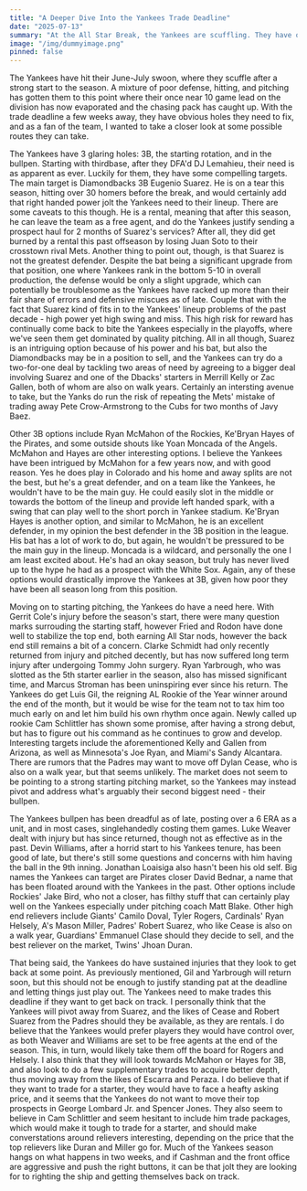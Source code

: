 ```yaml
---
title: "A Deeper Dive Into the Yankees Trade Deadline"
date: "2025-07-13"
summary: "At the All Star Break, the Yankees are scuffling. They have obvious holes and needs, but just how well will they be addressed in just over 2 weeks time?"
image: "/img/dummyimage.png"
pinned: false
---
```


The Yankees have hit their June-July swoon, where they scuffle after a strong start to the season. A mixture of poor defense, hitting, and pitching has gotten them to this point where their once near 10 game lead on the division has now evaporated and the chasing pack has caught up. With the trade deadline a few weeks away, they have obvious holes they need to fix, and as a fan of the team, I wanted to take a closer look at some possible routes they can take.

The Yankees have 3 glaring holes: 3B, the starting rotation, and in the bullpen. Starting with thirdbase, after they DFA'd DJ Lemahieu, their need is as apparent as ever. Luckily for them, they have some compelling targets. The main target is Diamondbacks 3B Eugenio Suarez. He is on a tear this season, hitting over 30 homers before the break, and would certainly add that right handed power jolt the Yankees need to their lineup. There are some caveats to this though. He is a rental, meaning that after this season, he can leave the team as a free agent, and do the Yankees justify sending a prospect haul for 2 months of Suarez's services? After all, they did get burned by a rental this past offseason by losing Juan Soto to their crosstown rival Mets. Another thing to point out, though, is that Suarez is not the greatest defender. Despite the bat being a significant upgrade from that position, one where Yankees rank in the bottom 5-10 in overall production, the defense would be only a slight upgrade, which can potentially be troublesome as the Yankees have racked up more than their fair share of errors and defensive miscues as of late. Couple that with the fact that Suarez kind of fits in to the Yankees' lineup problems of the past decade - high power yet high swing and miss. This high risk for reward has continually come back to bite the Yankees especially in the playoffs, where we've seen them get dominated by quality pitching. All in all though, Suarez is an intriguing option because of his power and his bat, but also the Diamondbacks may be in a position to sell, and the Yankees can try do a two-for-one deal by tackling two areas of need by agreeing to a bigger deal involving Suarez and one of the Dbacks' starters in Merrill Kelly or Zac Gallen, both of whom are also on walk years. Certainly an intersting avenue to take, but the Yanks do run the risk of repeating the Mets' mistake of trading away Pete Crow-Armstrong to the Cubs for two months of Javy Baez.

Other 3B options include Ryan McMahon of the Rockies, Ke'Bryan Hayes of the Pirates, and some outside shouts like Yoan Moncada of the Angels. McMahon and Hayes are other interesting options. I believe the Yankees have been intrigued by McMahon for a few years now, and with good reason. Yes he does play in Colorado and his home and away splits are not the best, but he's a great defender, and on a team like the Yankees, he wouldn't have to be the main guy. He could easily slot in the middle or towards the bottom of the lineup and provide left handed spark, with a swing that can play well to the short porch in Yankee stadium. Ke'Bryan Hayes is another option, and similar to McMahon, he is an excellent defender, in my opinion the best defender in the 3B position in the league. His bat has a lot of work to do, but again, he wouldn't be pressured to be the main guy in the lineup. Moncada is a wildcard, and personally the one I am least excited about. He's had an okay season, but truly has never lived up to the hype he had as a prospect with the White Sox. Again, any of these options would drastically improve the Yankees at 3B, given how poor they have been all season long from this position.

Moving on to starting pitching, the Yankees do have a need here. With Gerrit Cole's injury before the season's start, there were many question marks surrouding the starting staff, however Fried and Rodon have done well to stabilize the top end, both earning All Star nods, however the back end still remains a bit of a concern. Clarke Schmidt had only recently returned from injury and pitched decently, but has now suffered long term injury after undergoing Tommy John surgery. Ryan Yarbrough, who was slotted as the 5th starter earlier in the season, also has missed significant time, and Marcus Stroman has been uninspiring ever since his return. The Yankees do get Luis Gil, the reigning AL Rookie of the Year winner around the end of the month, but it would be wise for the team not to tax him too much early on and let him build his own rhythm once again. Newly called up rookie Cam Schlittler has shown some promise, after having a strong debut, but has to figure out his command as he continues to grow and develop. Interesting targets include the aforementioned Kelly and Gallen from Arizona, as well as Minnesota's Joe Ryan, and Miami's Sandy Alcantara. There are rumors that the Padres may want to move off Dylan Cease, who is also on a walk year, but that seems unlikely. The market does not seem to be pointing to a strong starting pitching market, so the Yankees may instead pivot and address what's arguably their second biggest need - their bullpen.

The Yankees bullpen has been dreadful as of late, posting over a 6 ERA as a unit, and in most cases, singlehandedly costing them games. Luke Weaver dealt with injury but has since returned, though not as effective as in the past. Devin Williams, after a horrid start to his Yankees tenure, has been good of late, but there's still some questions and concerns with him having the ball in the 9th inning. Jonathan Loaisiga also hasn't been his old self. Big names the Yankees can target are Pirates closer David Bednar, a name that has been floated around with the Yankees in the past. Other options include Rockies' Jake Bird, who not a closer, has filthy stuff that can certainly play well on the Yankees especially under pitching coach Matt Blake. Other high end relievers include Giants' Camilo Doval, Tyler Rogers, Cardinals' Ryan Helsely, A's Mason Miller, Padres' Robert Suarez, who like Cease is also on a walk year, Guardians' Emmanuel Clase should they decide to sell, and the best reliever on the market, Twins' Jhoan Duran. 

That being said, the Yankees do have sustained injuries that they look to get back at some point. As previously mentioned, Gil and Yarbrough will return soon, but this should not be enough to justify standing pat at the deadline and letting things just play out. The Yankees need to make trades this deadline if they want to get back on track. I personally think that the Yankees will pivot away from Suarez, and the likes of Cease and Robert Suarez from the Padres should they be available, as they are rentals. I do believe that the Yankees would prefer players they would have control over, as both Weaver and Williams are set to be free agents at the end of the season. This, in turn, would likely take them off the board for Rogers and Helsely. I also think that they will look towards McMahon or Hayes for 3B, and also look to do a few supplementary trades to acquire better depth, thus moving away from the likes of Escarra and Peraza. I do believe that if they want to trade for a starter, they would have to face a heafty asking price, and it seems that the Yankees do not want to move their top prospects in George Lombard Jr. and Spencer Jones. They also seem to believe in Cam Schlittler and seem hesitant to include him trade packages, which would make it tough to trade for a starter, and should make converstations around relievers interesting, depending on the price that the top relievers like Duran and Miller go for. Much of the Yankees season hangs on what happens in two weeks, and if Cashman and the front office are aggressive and push the right buttons, it can be that jolt they are looking for to righting the ship and getting themselves back on track.